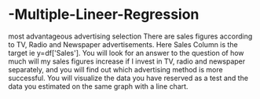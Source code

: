 # -Multiple-Lineer-Regression
most advantageous advertising selection
There are sales figures according to TV, Radio and Newspaper advertisements.
Here Sales Column is the target ie y=df['Sales']. You will look for an answer to the question of how much will my sales figures increase if I invest in TV, radio and newspaper separately, and you will find out which advertising method is more successful. You will visualize the data you have reserved as a test and the data you estimated on the same graph with a line chart.
